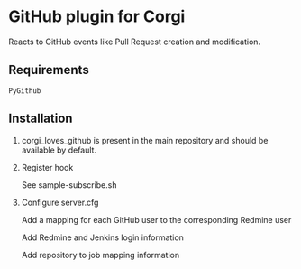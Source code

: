 GitHub plugin for Corgi
=======================

Reacts to GitHub events like Pull Request creation
and modification.

Requirements
------------

    PyGithub

Installation
------------

1. corgi_loves_github is present in the main repository
   and should be available by default.

2. Register hook

    See sample-subscribe.sh

3. Configure server.cfg

    Add a mapping for each GitHub user to the corresponding Redmine user

    Add Redmine and Jenkins login information

    Add repository to job mapping information
